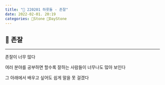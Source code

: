 ```yaml
---
title: "🌱 220201 하룻돌 - 존잘"
date: 2022-02-01. 20:19
categories: 🗿Stone 🌱DayStone
---
```


## 🗿 존잘

---

존잘이 너무 많다

여러 분야를 공부하면 할수록 잘하는 사람들이 너무나도 많아 보인다

그 아래에서 배우고 싶어도 쉽게 말을 못 걸겠다
